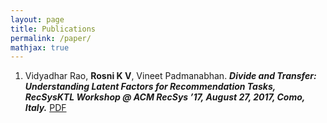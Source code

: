 ```yaml
---
layout: page
title: Publications
permalink: /paper/
mathjax: true
---
```


1. Vidyadhar Rao, **Rosni K V**, Vineet Padmanabhan. ***Divide and Transfer: Understanding Latent Factors for Recommendation Tasks, RecSysKTL Workshop @ ACM RecSys ’17, August 27, 2017, Como, Italy.*** [PDF](http://ceur-ws.org/Vol-1887/paper1.pdf)
